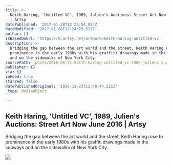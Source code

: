 ```yaml
---
title: >-
  Keith Haring, 'Untitled VC', 1989, Julien's Auctions: Street Art Now June 2016
  | Artsy
datePublished: '2017-01-28T12:25:54.954Z'
dateModified: '2017-01-28T12:24:29.511Z'
author: []
isBasedOnUrl: 'https://m.artsy.net/artwork/keith-haring-untitled-vc'
description: >-
  Bridging the gap between the art world and the street, Keith Haring rose to
  prominence in the early 1980s with his graffiti drawings made in the subways
  and on the sidewalks of New York City.
sourcePath: _posts/2016-06-21-keith-haring-untitled-vc-1989-juliens-auctions-street.md
publisher: {}
via: {}
inFeed: true
starred: false
datePublishedOriginal: '2016-11-23T11:40:44.221Z'
_type: MediaObject

---
```

<article style=""><h1>Keith Haring, 'Untitled VC', 1989, Julien's Auctions: Street Art Now June 2016 | Artsy</h1><p>Bridging the gap between the art world and the street, Keith Haring rose to prominence in the early 1980s with his graffiti drawings made in the subways and on the sidewalks of New York City.</p><img src="https://d32dm0rphc51dk.cloudfront.net/1fiT0oaxYPw_jsfSQkxtMA/large.jpg" /></article>